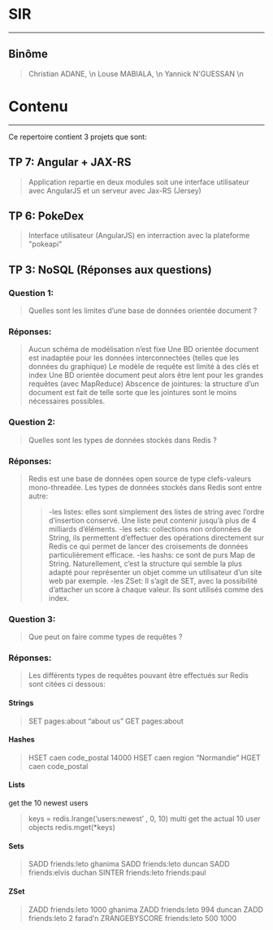 # SIR
------------------

## Binôme

>Christian ADANE, \n
>Louse MABIALA, \n
>Yannick N'GUESSAN \n

# Contenu
------------------
Ce repertoire contient 3 projets que sont:

## TP 7: Angular + JAX-RS

>Application repartie en deux modules soit une interface utilisateur avec AngularJS et un serveur avec Jax-RS (Jersey)

## TP 6: PokeDex

>Interface utilisateur (AngularJS) en interraction avec la plateforme "pokeapi"

## TP 3: NoSQL (Réponses aux questions)

### Question 1: 
>Quelles sont les limites d’une base de données orientée document ?

### Réponses: 
>Aucun schéma de modélisation n’est fixe 
>Une BD orientée document est inadaptée pour les données interconnectées (telles que les données du graphique)
>Le modèle de requête est limité à des clés et index
>Une BD orientée document peut alors être lent pour les grandes requêtes (avec MapReduce)
>Abscence de jointures: la structure d’un document est fait de telle sorte que les jointures sont le moins nécessaires
>possibles.

### Question 2: 
>Quelles sont les types de données stockés dans Redis ?

### Réponses: 
>Redis est une base de données open source de type clefs-valeurs mono-threadée.
>Les types de données stockés dans Redis sont entre autre:
>>-les listes: elles sont simplement des listes de string avec l’ordre d’insertion conservé. Une liste peut contenir jusqu’à plus de 4 milliards d’éléments.
>>-les sets: collections non ordonnées de String, ils permettent d’effectuer des opérations directement sur Redis ce qui permet de lancer des croisements de données particulièrement efficace.
>>-les hashs: ce sont de purs Map de String. Naturellement, c’est la structure qui semble la plus adapté pour représenter un objet comme un utilisateur d’un site web par exemple.
>>-les ZSet: Il s’agit de SET, avec la possibilité d’attacher un score à chaque valeur. Ils sont utilisés comme des index.

### Question 3: 
>Que peut on faire comme types de requêtes ?

### Réponses: 
>Les différents types de requêtes pouvant être effectués sur Redis sont citées ci dessous:

#### Strings
>SET pages:about “about us”
>GET pages:about 

#### Hashes
>HSET caen code_postal 14000
>HSET caen region “Normandie”
>HGET caen code_postal

#### Lists
get the 10 newest users
>keys = redis.Irange(‘users:newest’ , 0, 10)
multi get the actual 10 user objects
>redis.mget(*keys)

#### Sets
>SADD friends:leto ghanima
>SADD friends:leto duncan
>SADD friends:elvis duchan
>SINTER friends:leto friends:paul

#### ZSet
>ZADD friends:leto 1000 ghanima
>ZADD friends:leto 994 duncan
>ZADD friends:leto 2 farad’n
>ZRANGEBYSCORE friends:leto 500 1000


